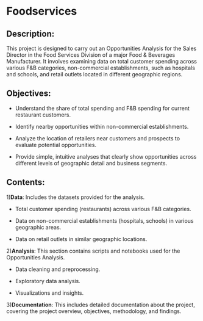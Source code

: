 # Foodservices

## Description:
This project is designed to carry out an Opportunities Analysis for the Sales Director in the Food Services Division of a major Food & Beverages Manufacturer. It involves examining data on total customer spending across various F&B categories, non-commercial establishments, such as hospitals and schools, and retail outlets located in different geographic regions.

## Objectives:

  - Understand the share of total spending and F&B spending for current restaurant customers.

  - Identify nearby opportunities within non-commercial establishments.

  - Analyze the location of retailers near customers and prospects to evaluate potential opportunities.

  - Provide simple, intuitive analyses that clearly show opportunities across different levels of geographic detail and business segments.

## Contents:

1)**Data**: Includes the datasets provided for the analysis.

  - Total customer spending (restaurants) across various F&B categories.

  - Data on non-commercial establishments (hospitals, schools) in various geographic areas.

  - Data on retail outlets in similar geographic locations.

2)**Analysis**: This section contains scripts and notebooks used for the Opportunities Analysis.

  - Data cleaning and preprocessing.

  - Exploratory data analysis.

  - Visualizations and insights.

3)**Documentation**: This includes detailed documentation about the project, covering the project overview, objectives, methodology, and findings.
